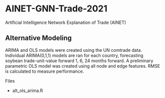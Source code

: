 # AINET-GNN-Trade-2021
Artificial Intelligence Network Explanation of Trade (AINET)


## Alternative Modeling
ARIMA and OLS models were created using the UN comtrade data. Individual ARIMA(0,1,1) models are ran for each country, forecasting soybean trade-unit-value forward 1, 6, 24 months forward. A preliminary parametric OLS model was created using all node and edge features. RMSE is calculated to measure performance.

Files
* alt_ols_arima.R
